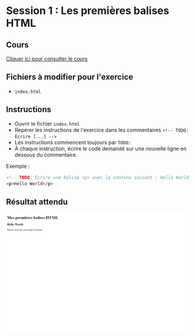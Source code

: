 # Session 1 : Les premières balises HTML

## Cours

[Cliquer ici pour consulter le cours](https://docs.google.com/presentation/d/1s_0wtqYDpPBJ67XV24OKxtWV3QfEBQ10vpElF-1905o/edit?usp=sharing)

## Fichiers à modifier pour l'exercice

- `index.html`

## Instructions

- Ouvrir le fichier `index.html`
- Repérer les instructions de l'exercice dans les commentaires `<!-- TODO: Écrire [...] -->`
- Les instructions commencent toujours par `TODO:`
- À chaque instruction, écrire le code demandé sur une nouvelle ligne en dessous du commentaire.

Exemple :

```html
<!-- TODO: Écrire une balise <p> avec le contenu suivant : Hello World -->
<p>Hello World</p>
```

## Résultat attendu

![](./resultat.png)

